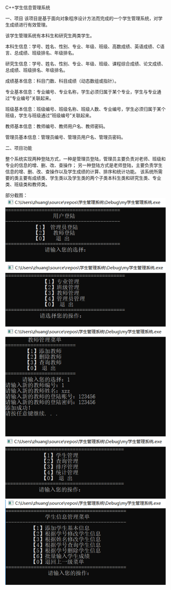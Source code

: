 C++学生信息管理系统

一、项目
该项目是基于面向对象程序设计方法而完成的一个学生管理系统，对学生成绩进行有效管理。

该学生管理系统有本科生和研究生两类学生。

本科生信息：学号、姓名、性别、专业、年级、班级、高数成绩、英语成绩、C语言、总成绩、班级排名、年级排名。

研究生信息：学号、姓名、性别、专业、年级、班级、课程综合成绩、论文成绩、总成绩、班级排名、年级排名。

成绩基本信息：科目门数、科目成绩（动态数组或指针）。

专业基本信息：专业编号、专业名称，学生必须归属于某个专业，学生与专业通过“专业编号”关联起来。

班级基本信息：班级编号、班级名称、班级人数、专业编号，学生必须归属于某个班级，学生与班级通过“班级编号”关联起来。

教师基本信息：教师编号、教师用户名、教师密码。

管理员基本信息：管理员编号、管理员用户名、管理员密码。

二、项目功能

整个系统实现两种登陆方式，一种是管理员登陆，管理员主要负责对老师、班级和专业的信息的增、删、改、查操作；
另一种登陆方式是老师登陆，主要负责学生信息的增、删、改、查操作以及学生成绩的计算、排序和统计功能。
该系统所需要的类主要有成绩类、学生类以及学生类的两个子类本科生类和研究生类、专业类、班级类和教师类。

部分截图：
![](https://github.com/XZhuangZhuang/Student_Management_System/blob/master/images/%E6%8D%95%E8%8E%B7.PNG)
![](https://github.com/XZhuangZhuang/Student_Management_System/blob/master/images/%E6%8D%95%E8%8E%B72.PNG)
![](https://github.com/XZhuangZhuang/Student_Management_System/blob/master/images/%E6%8D%95%E8%8E%B73.PNG)
![](https://github.com/XZhuangZhuang/Student_Management_System/blob/master/images/%E6%8D%95%E8%8E%B74.PNG)
![](https://github.com/XZhuangZhuang/Student_Management_System/blob/master/images/%E6%8D%95%E8%8E%B75.PNG)
